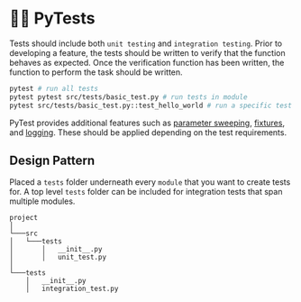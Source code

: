 # 👨‍🔬 PyTests
Tests should include both `unit testing` and `integration testing`.  Prior to developing a feature, the tests should be written to verify that the function behaves as expected.  Once the verification function has been written, the function to perform the task should be written.

```bash
pytest # run all tests
pytest pytest src/tests/basic_test.py # run tests in module
pytest src/tests/basic_test.py::test_hello_world # run a specific test
```

PyTest provides additional features such as [parameter sweeping](https://docs.pytest.org/en/7.1.x/example/parametrize.html), [fixtures](https://docs.pytest.org/en/7.1.x/explanation/fixtures.html?highlight=fixtures), and [logging](https://docs.pytest.org/en/7.1.x/how-to/logging.html?highlight=fixtures).  These should be applied depending on the test requirements.

## Design Pattern
Placed a `tests` folder underneath every `module` that you want to create tests for.  A top level `tests` folder can be included for integration tests that span multiple modules.

```
project
│
└───src
│   └───tests
│       │   __init__.py
│       │   unit_test.py
│
└───tests
    │   __init__.py
    │   integration_test.py
```
